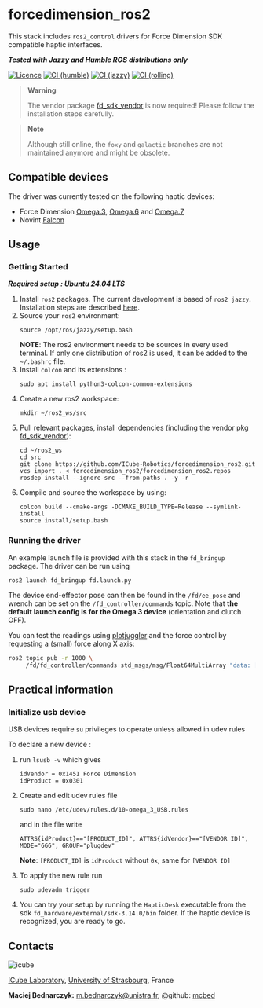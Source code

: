 # forcedimension_ros2
This stack includes `ros2_control` drivers for Force Dimension SDK compatible haptic interfaces.


***Tested with Jazzy and Humble ROS distributions only***

[![Licence](https://img.shields.io/badge/License-Apache%202.0-blue.svg)](https://opensource.org/licenses/Apache-2.0)
[![CI (humble)](../../actions/workflows/ci.yml/badge.svg?branch=humble)](../../actions/workflows/ci.yml?query=branch:humble)
[![CI (jazzy)](../../actions/workflows/ci-jazzy.yml/badge.svg?branch=main)](../../actions/workflows/ci-jazzy.yml?query=branch:main)
[![CI (rolling)](../../actions/workflows/ci.yml/badge.svg?branch=main)](../../actions/workflows/ci.yml?query=branch:main)

> **Warning**
>
> The vendor package [fd_sdk_vendor](https://github.com/ICube-Robotics/fd_sdk_vendor.git) is now required!
> Please follow the installation steps carefully.

> **Note**
>
> Although still online, the `foxy` and `galactic` branches are not maintained anymore and might be obsolete.


## Compatible devices
The driver was currently tested on the following haptic devices:
- Force Dimension [Omega.3](https://www.forcedimension.com/products/omega), [Omega.6](https://www.forcedimension.com/products/omega) and [Omega.7](https://www.forcedimension.com/products/omega)
- Novint [Falcon](https://hapticshouse.com/pages/novints-falcon-haptic-device)

## Usage
### Getting Started
***Required setup : Ubuntu 24.04 LTS***

1.  Install `ros2` packages. The current development is based of `ros2 jazzy`. Installation steps are described [here](https://docs.ros.org/en/jazzy/Installation.html).
2. Source your `ros2` environment:
    ```shell
    source /opt/ros/jazzy/setup.bash
    ```
    **NOTE**: The ros2 environment needs to be sources in every used terminal. If only one distribution of ros2 is used, it can be added to the `~/.bashrc` file.
3. Install `colcon` and its extensions :
    ```shell
    sudo apt install python3-colcon-common-extensions
     ```
3. Create a new ros2 workspace:
    ```shell
    mkdir ~/ros2_ws/src
    ```
4. Pull relevant packages, install dependencies (including the vendor pkg [fd_sdk_vendor](https://github.com/ICube-Robotics/fd_sdk_vendor.git)):
    ```shell
    cd ~/ros2_ws
    cd src
    git clone https://github.com/ICube-Robotics/forcedimension_ros2.git
    vcs import . < forcedimension_ros2/forcedimension_ros2.repos
    rosdep install --ignore-src --from-paths . -y -r
    ```
6. Compile and source the workspace by using:
    ```shell
    colcon build --cmake-args -DCMAKE_BUILD_TYPE=Release --symlink-install
    source install/setup.bash
    ```
### Running the driver

An example launch file is provided with this stack in the `fd_bringup` package. The driver can be run using
```shell
ros2 launch fd_bringup fd.launch.py
```
The device end-effector pose can then be found in the `/fd/ee_pose` and wrench can be set on the `/fd_controller/commands` topic.
Note that __the default launch config is for the Omega 3 device__ (orientation and clutch OFF).

You can test the readings using [plotjuggler](https://plotjuggler.io/) and the force control by requesting a (small) force along X axis:
```bash
ros2 topic pub -r 1000 \
     /fd/fd_controller/commands std_msgs/msg/Float64MultiArray "data: [0.5, 0.0, 0.0]"
```

## Practical information

### Initialize usb device
USB devices require `su` privileges to operate unless allowed in udev rules

To declare a new device :
1. run `lsusb -v` which gives
    ```shell
    idVendor = 0x1451 Force Dimension
    idProduct = 0x0301
    ```
2. Create and edit udev rules file
    ```shell
    sudo nano /etc/udev/rules.d/10-omega_3_USB.rules
    ```
    and in the file write
    ```shell
    ATTRS{idProduct}=="[PRODUCT_ID]", ATTRS{idVendor}=="[VENDOR ID]", MODE="666", GROUP="plugdev"
    ```
    **Note**: `[PRODUCT_ID]` is `idProduct` without `0x`, same for `[VENDOR ID]`

3. To apply the new rule run
    ```shell
    sudo udevadm trigger
    ```
4. You can try your setup by running the `HapticDesk` executable from the sdk `fd_hardware/external/sdk-3.14.0/bin` folder. If the haptic device is recognized, you are ready to go.

## Contacts ##
![icube](https://icube.unistra.fr/fileadmin/templates/DUN/icube/images/logo.png)

[ICube Laboratory](https://plateforme.icube.unistra.fr), [University of Strasbourg](https://www.unistra.fr/), France

__Maciej Bednarczyk:__ [m.bednarczyk@unistra.fr](mailto:m.bednarczyk@unistra.fr), @github: [mcbed](mailto:macbednarczyk@gmail.com)
